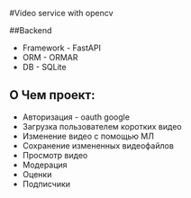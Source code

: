 #Video service with opencv

##Backend
- Framework - FastAPI
- ORM - ORMAR
- DB - SQLite

## О Чем проект:
- Авторизация - oauth google
- Загрузка пользователем коротких видео
- Изменение видео с помощью МЛ
- Сохранение измененных видеофайлов
- Просмотр видео
- Модерация
- Оценки
- Подписчики
